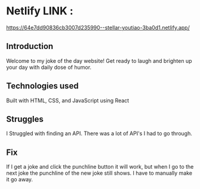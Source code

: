 # Netlify LINK :

https://64e7dd90836cb3007d235990--stellar-youtiao-3ba0d1.netlify.app/

## Introduction

Welcome to my joke of the day website! Get ready to laugh and brighten up your day with daily dose of humor.

## Technologies used

Built with HTML, CSS, and JavaScript using React

## Struggles

I Struggled with finding an API. There was a lot of API's I had to go through.

## Fix

If I get a joke and click the punchline button it will work, but when I go to the next joke the punchline of the new joke still shows. I have to manually make it go away.
